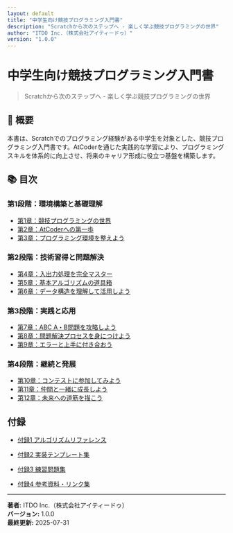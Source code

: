 ```yaml
---
layout: default
title: "中学生向け競技プログラミング入門書"
description: "Scratchから次のステップへ - 楽しく学ぶ競技プログラミングの世界"
author: "ITDO Inc.（株式会社アイティードゥ）"
version: "1.0.0"
---
```


# 中学生向け競技プログラミング入門書

> Scratchから次のステップへ - 楽しく学ぶ競技プログラミングの世界

## 📖 概要

本書は、Scratchでのプログラミング経験がある中学生を対象とした、競技プログラミング入門書です。AtCoderを通じた実践的な学習により、プログラミングスキルを体系的に向上させ、将来のキャリア形成に役立つ基盤を構築します。

## 📚 目次

### 第1段階：環境構築と基礎理解
- [第1章：競技プログラミングの世界](src/chapter-introduction/)
- [第2章：AtCoderへの第一歩](src/chapter-environment-setup/)
- [第3章：プログラミング環境を整えよう](src/chapter-programming-environment/)

### 第2段階：技術習得と問題解決
- [第4章：入出力処理を完全マスター](src/chapter-input-output/)
- [第5章：基本アルゴリズムの道具箱](src/chapter-basic-algorithms/)
- [第6章：データ構造を理解して活用しよう](src/chapter-basic-data-structures/)

### 第3段階：実践と応用
- [第7章：ABC A・B問題を攻略しよう](src/chapter-abc-problems/)
- [第8章：問題解決プロセスを身につけよう](src/chapter-problem-solving/)
- [第9章：エラーと上手に付き合おう](src/chapter-debugging/)

### 第4段階：継続と発展
- [第10章：コンテストに参加してみよう](src/chapter-contest-participation/)
- [第11章：仲間と一緒に成長しよう](src/chapter-community/)
- [第12章：未来への道筋を描こう](src/chapter-future-career/)




## 付録

- [付録1 アルゴリズムリファレンス](src/appendices/algorithm-reference.md)

- [付録2 実装テンプレート集](src/appendices/implementation-templates.md)

- [付録3 練習問題集](src/appendices/practice-problems.md)

- [付録4 参考資料・リンク集](src/appendices/resources.md)



---

**著者:** ITDO Inc.（株式会社アイティードゥ）  
**バージョン:** 1.0.0  
**最終更新:** 2025-07-31
